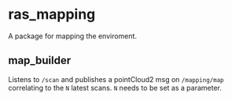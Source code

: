 # ras_mapping
A package for mapping the enviroment.

## map_builder
Listens to `/scan`  and publishes a pointCloud2 msg on `/mapping/map` correlating to the `N` latest scans. 
`N` needs to be set as a parameter.
